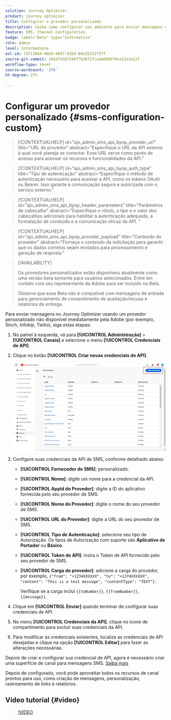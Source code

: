 ```yaml
---
solution: Journey Optimizer
product: journey optimizer
title: Configurar o provedor personalizado
description: Saiba como configurar seu ambiente para enviar mensagens de texto com o Journey Optimizer com um provedor personalizado
feature: SMS, Channel Configuration
badge: label="Beta" type="Informative"
role: Admin
level: Intermediate
exl-id: fd713864-96b9-4687-91bd-84e3533273ff
source-git-commit: 201d7d367540f7b36f27ca4a09b6f0ce12e3e22f
workflow-type: tm+mt
source-wordcount: '376'
ht-degree: 27%

---
```


# Configurar um provedor personalizado {#sms-configuration-custom}

>[!CONTEXTUALHELP]
>id="ajo_admin_sms_api_byop_provider_url"
>title="URL do provedor"
>abstract="Especifique o URL da API externa à qual você planeja se conectar. Esse URL serve como ponto de acesso para acessar os recursos e funcionalidades da API."

>[!CONTEXTUALHELP]
>id="ajo_admin_sms_api_byop_auth_type"
>title="Tipo de autenticação"
>abstract="Especifique o método de autenticação necessário para acessar a API, como os tokens OAuth ou Bearer. Isso garante a comunicação segura e autorizada com o serviço externo."

>[!CONTEXTUALHELP]
>id="ajo_admin_sms_api_byop_header_parameters"
>title="Parâmetros de cabeçalho"
>abstract="Especifique o rótulo, o tipo e o valor dos cabeçalhos adicionais para habilitar a autenticação adequada, a formatação de conteúdo e a comunicação eficaz da API. "

>[!CONTEXTUALHELP]
>id="ajo_admin_sms_api_byop_provider_payload"
>title="Conteúdo do provedor"
>abstract="Forneça o conteúdo da solicitação para garantir que os dados corretos sejam enviados para processamento e geração de resposta."

>[!AVAILABILITY]
>
>Os provedores personalizados estão disponíveis atualmente como uma versão beta somente para usuários selecionados. Entre em contato com seu representante da Adobe para ser incluído na Beta.
>
>Observe que esse Beta não é compatível com mensagens de entrada para gerenciamento de consentimento de aceitação/recusa e relatórios de entrega.

Para enviar mensagens no Journey Optimizer usando um provedor personalizado não disponível imediatamente pela Adobe (por exemplo, Sinch, Infobip, Twilio), siga estas etapas:

1. No painel à esquerda, vá para **[!UICONTROL Administração]** > **[!UICONTROL Canais]** e selecione o menu **[!UICONTROL Credenciais de API]**.

1. Clique no botão **[!UICONTROL Criar novas credenciais de API]**.

   ![](assets/sms_byo_1.png)

1. Configure suas credenciais da API de SMS, conforme detalhado abaixo:

   * **[!UICONTROL Fornecedor de SMS]**: personalizado.

   * **[!UICONTROL Nome]**: digite um nome para a credencial da API.

   * **[!UICONTROL AppId do Provedor]**: digite a ID do aplicativo fornecida pelo seu provedor de SMS.

   * **[!UICONTROL Nome do Provedor]**: digite o nome do seu provedor de SMS.

   * **[!UICONTROL URL do Provedor]**: digite a URL do seu provedor de SMS.

   * **[!UICONTROL Tipo de Autenticação&#x200B;]**: selecione seu tipo de Autorização. Os tipos de Autorização com suporte são **Aplicativo de Portador** ou **Básico**.

   * **[!UICONTROL Token de API]**: insira o Token de API fornecido pelo seu provedor de SMS.

   * **[!UICONTROL Carga do provedor]**: adicione a carga do provedor, por exemplo, `{"from": "+1234XXXXXX", "to": "+1374XXXXXX", "content": "This is a test message", "contentType": "TEXT"}`.

     Verifique se a carga inclui `{{toNumber}}`, `{{fromNumber}}`, `{{message}}`.

1. Clique em **[!UICONTROL Enviar]** quando terminar de configurar suas credenciais de API.

1. No menu **[!UICONTROL Credenciais da API]**, clique no ícone de compartimento para excluir suas credenciais da API.

1. Para modificar as credenciais existentes, localize as credenciais de API desejadas e clique na opção **[!UICONTROL Editar]** para fazer as alterações necessárias.

Depois de criar e configurar sua credencial de API, agora é necessário criar uma superfície de canal para mensagens SMS. [Saiba mais](sms-configuration-surface.md)

Depois de configurado, você pode aproveitar todos os recursos de canal prontos para uso, como criação de mensagens, personalização, rastreamento de links e relatórios.

## Vídeo tutorial {#video}

>[!VIDEO](https://video.tv.adobe.com/v/3431625)
